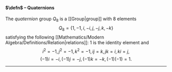 #### $\defn$ – Quaternions
The *quaternion* group $Q_8$ is a [[Group|group]] with $8$ elements 
$$Q_8=\{ 1, -1, i, -i, j, -j, k, -k \}  $$
satisfying the following [[Mathematics/Modern Algebra/Definitions/Relation|relations]]: $1$ is the identity element and 
$$i^2 = -1, j^2 = -1, k^2 =-1, ij = k, jk = i, ki = j, $$
$$ (-1)i = -i, (-1)j = -j, (-1)k = -k, (-1)(-1) = 1.$$
***